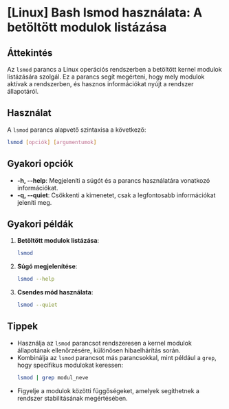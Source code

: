 # [Linux] Bash lsmod használata: A betöltött modulok listázása

## Áttekintés
Az `lsmod` parancs a Linux operációs rendszerben a betöltött kernel modulok listázására szolgál. Ez a parancs segít megérteni, hogy mely modulok aktívak a rendszerben, és hasznos információkat nyújt a rendszer állapotáról.

## Használat
A `lsmod` parancs alapvető szintaxisa a következő:

```bash
lsmod [opciók] [argumentumok]
```

## Gyakori opciók
- **-h, --help**: Megjeleníti a súgót és a parancs használatára vonatkozó információkat.
- **-q, --quiet**: Csökkenti a kimenetet, csak a legfontosabb információkat jeleníti meg.

## Gyakori példák
1. **Betöltött modulok listázása**:
   ```bash
   lsmod
   ```

2. **Súgó megjelenítése**:
   ```bash
   lsmod --help
   ```

3. **Csendes mód használata**:
   ```bash
   lsmod --quiet
   ```

## Tippek
- Használja az `lsmod` parancsot rendszeresen a kernel modulok állapotának ellenőrzésére, különösen hibaelhárítás során.
- Kombinálja az `lsmod` parancsot más parancsokkal, mint például a `grep`, hogy specifikus modulokat keressen:
  ```bash
  lsmod | grep modul_neve
  ```
- Figyelje a modulok közötti függőségeket, amelyek segíthetnek a rendszer stabilitásának megértésében.
